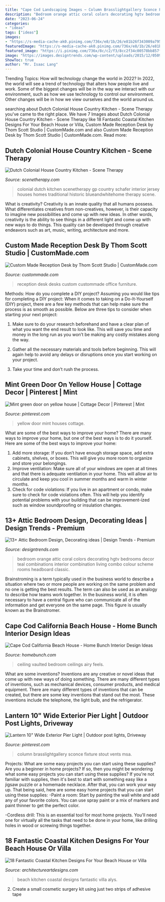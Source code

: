 ```yaml
---
title: "Cape Cod Landscaping Images ~ Column Brasslightgallery Sconce Fixture Stout Vents Msa"
description: "Bedroom orange attic coral colors decorating hgtv bedrooms decor teal combinations interior combination living combo colour scheme rooms headboard classic"
date: "2023-06-24"
categories:
- "ideas"
tags: ["ideas"]
images:
- "https://s-media-cache-ak0.pinimg.com/736x/e8/1b/26/e81b26f343009a7952e65d043348a0af.jpg"
featuredImage: "https://s-media-cache-ak0.pinimg.com/736x/e8/1b/26/e81b26f343009a7952e65d043348a0af.jpg"
featured_image: "https://i.pinimg.com/736x/8c/c2/f3/8cc2f34c00578bb857fc7eeda14ff104.jpg"
image: "https://images.designtrends.com/wp-content/uploads/2015/12/05094855/Blue-and-Orange-Attic-Bedroom-Design.jpeg"
ShowToc: true
author: "Mr. Isaac Lang"
---
```



Trending Topics: How will technology change the world in 2022?
In 2022, the world will see a trend of technology that alters how people live and work. Some of the biggest changes will be in the way we interact with our environment, such as how we use technology to control our environment. Other changes will be in how we view ourselves and the world around us.

	

		
searching about Dutch Colonial House Country Kitchen - Scene Therapy you've came to the right place. We have 7 Images about Dutch Colonial House Country Kitchen - Scene Therapy like 18 Fantastic Coastal Kitchen Designs For Your Beach House or Villa, Custom Made Reception Desk by Thom Scott Studio | CustomMade.com and also Custom Made Reception Desk by Thom Scott Studio | CustomMade.com. Read more:
		
    
## Dutch Colonial House Country Kitchen - Scene Therapy

<img loading=lazy src="https://i0.wp.com/scenetherapy.com/wp-content/uploads/2019/03/Dutch-Colonial-House-Country-Kitchen.jpg?fit=1499%2C2000&amp;ssl=1" onerror="this.onerror=null;this.src='https://tse4.mm.bing.net/th?id=OIP.CQoZRly1c1A2KsdKQZZGcQHaJ4&amp;pid=15.1';" alt="Dutch Colonial House Country Kitchen - Scene Therapy">

_Source: scenetherapy.com_

>colonial dutch kitchen scenetherapy gp country schafer interior jersey houses homes traditional historic blueandwhitehome therapy scene. 

	

What is creativity?
Creativity is an innate quality that all humans possess. What differentiates creatives from non-creatives, however, is their capacity to imagine new possibilities and come up with new ideas. In other words, creativity is the ability to see things in a different light and come up with new ways to do things. This quality can be developed through creative endeavors such as art, music, writing, architecture and more.

    
## Custom Made Reception Desk By Thom Scott Studio | CustomMade.com

<img loading=lazy src="https://images.custommade.com/qy0lb4zwVtCeIYcNNVjfJ-yvp5A=/custommade-photosets/3053/3053.59228.jpg" onerror="this.onerror=null;this.src='https://tse3.mm.bing.net/th?id=OIP.xBT_X-xp90NvABbx5OnlbgHaFj&amp;pid=15.1';" alt="Custom Made Reception Desk by Thom Scott Studio | CustomMade.com">

_Source: custommade.com_

>reception desk desks custom custommade office furniture. 

	

Methods: How do you complete a DIY project?
Assuming you would like tips for completing a DIY project: 
When it comes to taking on a Do-It-Yourself (DIY) project, there are a few key methods that can help make sure the process is as smooth as possible. Below are three tips to consider when starting your next project:

1. Make sure to do your research beforehand and have a clear plan of what you want the end result to look like. This will save you time and money in the long run as you won’t be making any costly mistakes along the way.

2. Gather all the necessary materials and tools before beginning. This will again help to avoid any delays or disruptions once you start working on your project.

3. Take your time and don’t rush the process.

    
## Mint Green Door On Yellow House | Cottage Decor | Pinterest | Mint

<img loading=lazy src="https://s-media-cache-ak0.pinimg.com/736x/e8/1b/26/e81b26f343009a7952e65d043348a0af.jpg" onerror="this.onerror=null;this.src='https://tse1.mm.bing.net/th?id=OIP.lOSN0b9PUFxLQ6pCvFCCkAHaLm&amp;pid=15.1';" alt="Mint green door on yellow house | Cottage Decor | Pinterest | Mint">

_Source: pinterest.com_

>yellow door mint houses cottage. 

	

What are some of the best ways to improve your home?
There are many ways to improve your home, but one of the best ways is to do it yourself. Here are some of the best ways to improve your home: 
1. Add more storage: If you don’t have enough storage space, add extra cabinets, shelves, or boxes. This will give you more room to organize and store your belongings. 
2. Improve ventilation: Make sure all of your windows are open at all times and that there is adequate ventilation in your home. This will allow air to circulate and keep you cool in summer months and warm in winter months. 
3. Check for code violations: If you live in an apartment or condo, make sure to check for code violations often. This will help you identify potential problems with your building that can be improvement-ized such as window soundproofing or insulation changes.

    
## 13+ Attic Bedroom Design, Decorating Ideas | Design Trends - Premium

<img loading=lazy src="https://images.designtrends.com/wp-content/uploads/2015/12/05094855/Blue-and-Orange-Attic-Bedroom-Design.jpeg" onerror="this.onerror=null;this.src='https://tse2.mm.bing.net/th?id=OIP.2FvpYdd_6m72IAAAzgD1GgHaJ3&amp;pid=15.1';" alt="13+ Attic Bedroom Design, Decorating ideas | Design Trends - Premium">

_Source: designtrends.com_

>bedroom orange attic coral colors decorating hgtv bedrooms decor teal combinations interior combination living combo colour scheme rooms headboard classic. 

	

Brainstroming is a term typically used in the business world to describe a situation where two or more people are working on the same problem and no one is getting the best results. The term can also be used as an analogy to describe how teams work together. In the business world, it is often necessary to have a central figure who can communicate all of the information and get everyone on the same page. This figure is usually known as the Brainstromer.

    
## Cape Cod California Beach House - Home Bunch Interior Design Ideas

<img loading=lazy src="https://www.homebunch.com/wp-content/uploads/2017/05/Vaulted-Ceiling-Bedroom.-Vaulted-Ceiling-Bedroom.-Vaulted-Ceiling-Bedroom-and-grasscloth-wallpaper.-Vaulted-Ceiling-Bedroom-VaultedCeiling-VaultedCeilingBedroom-Bedroom.jpg" onerror="this.onerror=null;this.src='https://tse2.mm.bing.net/th?id=OIP.bPAnMsgtHytoVSAN5yavkgHaLH&amp;pid=15.1';" alt="Cape Cod California Beach House - Home Bunch Interior Design Ideas">

_Source: homebunch.com_

>ceiling vaulted bedroom ceilings airy feels. 

	

What are some inventions?
Inventions are any creative or novel ideas that come up with new ways of doing something. There are many different types of inventions, such as mechanical devices, consumer products, and medical equipment. 
There are many different types of inventions that can be created, but there are some key inventions that stand out the most. These inventions include the telephone, the light bulb, and the refrigerator.

    
## Lantern 10&quot; Wide Exterior Pier Light | Outdoor Post Lights, Driveway

<img loading=lazy src="https://i.pinimg.com/736x/8c/c2/f3/8cc2f34c00578bb857fc7eeda14ff104.jpg" onerror="this.onerror=null;this.src='https://tse2.mm.bing.net/th?id=OIP.iKi_eaFv5mVh94bAJ0DUjQHaLH&amp;pid=15.1';" alt="Lantern 10&quot; Wide Exterior Pier Light | Outdoor post lights, Driveway">

_Source: pinterest.com_

>column brasslightgallery sconce fixture stout vents msa. 

	

Projects: What are some easy projects you can start using these supplies?
Are you a beginner in home projects? If so, then you might be wondering what some easy projects you can start using these supplies? If you're not familiar with supplies, then it's best to start with something easy like a jigsaw puzzle or a homemade necklace. After that, you can work your way up. That being said, here are some easy home projects that you can start using these supplies: 
-Paint a room: Start by painting the wall white and add any of your favorite colors. You can use spray paint or a mix of markers and paint thinner to get the perfect color. 

-Cordless drill: This is an essential tool for most home projects. You'll need one for virtually all the tasks that need to be done in your home, like drilling holes in wood or screwing things together.

    
## 18 Fantastic Coastal Kitchen Designs For Your Beach House Or Villa

<img loading=lazy src="https://www.architectureartdesigns.com/wp-content/uploads/2015/05/18-Fantastic-Coastal-Kitchen-Designs-For-Your-Beach-House-or-Villa-12-630x945.jpg" onerror="this.onerror=null;this.src='https://tse1.mm.bing.net/th?id=OIP.KUUxrNTofrh6qdWF8pLazwHaLH&amp;pid=15.1';" alt="18 Fantastic Coastal Kitchen Designs For Your Beach House or Villa">

_Source: architectureartdesigns.com_

>beach kitchen coastal designs fantastic villa alys. 

	

2. Create a small cosmetic surgery kit using just two strips of adhesive tape 


